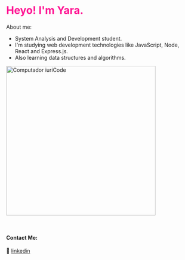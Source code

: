 
<h1 style="color:#FF1493"> Heyo! I'm Yara.</h1>

<p align="left">
About me:

-  System Analysis and Development student.
-  I'm studying web development technologies like JavaScript, Node, React and Express.js.
-  Also learning data structures and algorithms.
</p>

<img src="https://i.ytimg.com/vi/p6xqKJqsQWs/hq720.jpg?sqp=-oaymwEXCNAFEJQDSFryq4qpAwkIARUAAIhCGAE=&rs=AOn4CLCYyVFJOG_RgZPAGoHh3aLRmfw0pQ" min-width="400px" max-width="400px" width="400px" align="center" alt="Computador iuriCode">

[linkedin]: https://www.linkedin.com/in/yaralviana/
<br>

#### Contact Me:

👔 [linkedin][linkedin]

